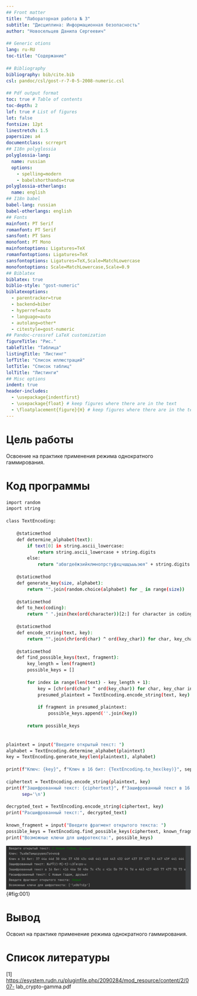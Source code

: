 ```yaml
---
## Front matter
title: "Лабораторная работа № 3"
subtitle: "Дисциплина: Информационная безопасность"
author: "Новосельцев Данила Сергеевич"

## Generic otions
lang: ru-RU
toc-title: "Содержание"

## Bibliography
bibliography: bib/cite.bib
csl: pandoc/csl/gost-r-7-0-5-2008-numeric.csl

## Pdf output format
toc: true # Table of contents
toc-depth: 2
lof: true # List of figures
lot: false
fontsize: 12pt
linestretch: 1.5
papersize: a4
documentclass: scrreprt
## I18n polyglossia
polyglossia-lang:
  name: russian
  options:
	- spelling=modern
	- babelshorthands=true
polyglossia-otherlangs:
  name: english
## I18n babel
babel-lang: russian
babel-otherlangs: english
## Fonts
mainfont: PT Serif
romanfont: PT Serif
sansfont: PT Sans
monofont: PT Mono
mainfontoptions: Ligatures=TeX
romanfontoptions: Ligatures=TeX
sansfontoptions: Ligatures=TeX,Scale=MatchLowercase
monofontoptions: Scale=MatchLowercase,Scale=0.9
## Biblatex
biblatex: true
biblio-style: "gost-numeric"
biblatexoptions:
  - parentracker=true
  - backend=biber
  - hyperref=auto
  - language=auto
  - autolang=other*
  - citestyle=gost-numeric
## Pandoc-crossref LaTeX customization
figureTitle: "Рис."
tableTitle: "Таблица"
listingTitle: "Листинг"
lofTitle: "Список иллюстраций"
lotTitle: "Список таблиц"
lolTitle: "Листинги"
## Misc options
indent: true
header-includes:
  - \usepackage{indentfirst}
  - \usepackage{float} # keep figures where there are in the text
  - \floatplacement{figure}{H} # keep figures where there are in the text
---
```


# Цель работы

Освоение на практике применения режима однократного гаммирования.

# Код программы

```sh
import random
import string

class TextEncoding:

    @staticmethod
    def determine_alphabet(text):
        if text[0] in string.ascii_lowercase:
            return string.ascii_lowercase + string.digits
        else:
            return "абвгдеёжзийклмнопрстуфхцчшщъыьэюя" + string.digits

    @staticmethod
    def generate_key(size, alphabet):
        return "".join(random.choice(alphabet) for _ in range(size))

    @staticmethod
    def to_hex(coding):
        return " ".join(hex(ord(character))[2:] for character in coding)

    @staticmethod
    def encode_string(text, key):
        return "".join(chr(ord(char) ^ ord(key_char)) for char, key_char in zip(text, key))

    @staticmethod
    def find_possible_keys(text, fragment):
        key_length = len(fragment)
        possible_keys = []

        for index in range(len(text) - key_length + 1):
            key = [chr(ord(char) ^ ord(key_char)) for char, key_char in zip(text[index:index + key_length], fragment)]
            presumed_plaintext = TextEncoding.encode_string(text, key)

            if fragment in presumed_plaintext:
                possible_keys.append(''.join(key))

        return possible_keys


plaintext = input("Введите открытый текст: ")
alphabet = TextEncoding.determine_alphabet(plaintext)
key = TextEncoding.generate_key(len(plaintext), alphabet)

print(f"Ключ: {key}", f"Ключ в 16 бит: {TextEncoding.to_hex(key)}", sep='\n')

ciphertext = TextEncoding.encode_string(plaintext, key)
print(f"Зашифрованный текст: {ciphertext}", f"Зашифрованный текст в 16 бит: {TextEncoding.to_hex(ciphertext)}",
      sep='\n')

decrypted_text = TextEncoding.encode_string(ciphertext, key)
print("Расшифрованный текст:", decrypted_text)

known_fragment = input("Введите фрагмент открытого текста: ")
possible_keys = TextEncoding.find_possible_keys(ciphertext, known_fragment)
print("Возможные ключи для шифротекста:", possible_keys)
```

![Вывод программы для текста на русском](./image/img1.png){#fig:001}

# Вывод

Освоил на практике применение режима однократного гаммирования.

# Список литературы

[1] https://esystem.rudn.ru/pluginfile.php/2090284/mod_resource/content/2/007-
lab_crypto-gamma.pdf